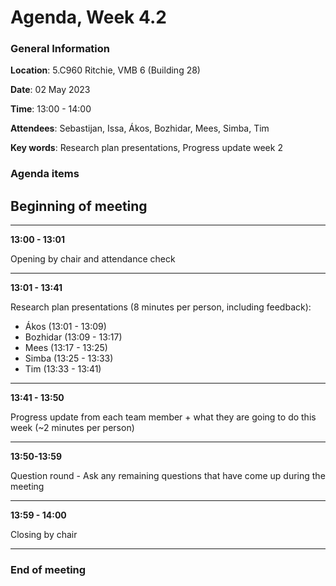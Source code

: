 # Agenda, Week 4.2

### General Information
**Location**: 5.C960 Ritchie, VMB 6 (Building 28)

**Date**: 02 May 2023

**Time**: 13:00 - 14:00

**Attendees**: Sebastijan, Issa, Ákos, Bozhidar, Mees, Simba, Tim

**Key words**: Research plan presentations, Progress update week 2

### Agenda items

Beginning of meeting
---
---
**13:00 - 13:01**

Opening by chair and attendance check

---

**13:01 - 13:41**

Research plan presentations (8 minutes per person, including feedback):
-  Ákos (13:01 - 13:09)
-  Bozhidar (13:09 - 13:17)
-  Mees (13:17 - 13:25)
-  Simba (13:25 - 13:33)
-  Tim (13:33 - 13:41)

---
**13:41 - 13:50**

Progress update from each team member + what they are going to do this week (~2 minutes per person)

---
**13:50-13:59**

Question round - Ask any remaining questions that have come up during the meeting

---

**13:59 - 14:00**

Closing by chair

--- 
### End of meeting